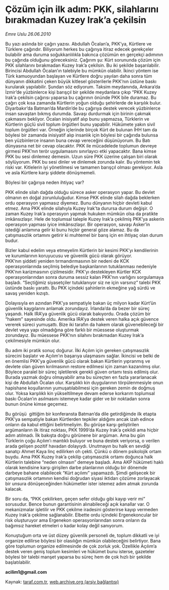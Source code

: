 # Çözüm için ilk adım: PKK, silahlarını bırakmadan Kuzey Irak’a çekilsin 

*Emre Uslu 26.06.2010*

<div class="yazi">
<p>Bu yazı aslında bir çağırı yazısı. Abdullah Öcalan’a, PKK’ya, Kürtlere ve Türklere çağırıdır. Biliyorum herkes bu çağırıya itiraz edecek gerekçeler bulabilir ama duruma soğukkanlılıkla bakınca çözümün en gerçekçi adımının bu çağırıda olduğunu göreceksiniz. Çağırım şu: Kürt sorununda çözüm için PKK silahlarını bırakmadan Kuzey Irak’a çekilsin. Bu iki şekilde başarılabilir. Birincisi Abdullah Öcalan’ın talebiyle bu mümkün olabilir. İkinci yöntem ise Türk kamuoyundan başlayan ve Kürtlere doğru yayılan daha sonra tüm dünyanın dikkatini çeken büyük kitlesel gösterilerle PKK’nın üstüne baskı kurularak yapılabilir. Şundan söz ediyorum. Taksim meydanında, Ankara’da İzmir’de yüzbinlerce kişi barışçıl bir şekilde meydanlara çıkıp “PKK Kuzey Irak’a çekilsin çağırısı yaparsa bu çağırının önünde PKK bile duramaz. Bu çağırı çok kısa zamanda Kürtlerin yoğun olduğu şehirlerde de karşılık bulur. Diyarbakır’da Batman’da Mardin’de bu çağırıya destek verecek yüzbinlerce insan savaştan bıkmış durumda. Savaşı durdurmak için birinin çakmak çakmasını bekliyor. Öcalan inisiyatif alıp bunu yapmazsa, Türklerin ve Kürtlerin güçlü sivil toplum örgütleri bunu yapabilir. Hükümete yakın sivil toplum örgütleri var. Örneğin içlerinde birçok Kürt de bulunan İHH tam da böylesi bir zamanda inisiyatif alıp insanlık için böylesi bir çağırıda bulunsa ben yüzbinlerce insanın buna cevap vereceğini düşünüyorum. Bu Batı dünyasına net bir cevap olacaktır. PKK ile mücadelede toplumun devreye girmesi PKK’nın terör uygulamasını sınırlayıcı etki yapacaktır. Bana kimse PKK bu sesi dinlemez demesin. Uzun süre PKK üzerine çalışan biri olarak söylüyorum. PKK bu sesi dinler ve dinlemek zorunda kalır. Bu yöntemin tek riski var. Kitlelerin iyi yönetilmesi ve tamamen barışçıl olması gerekiyor. Asla ve asla Kürtlere karşı şiddete dönüşmemeli.</p>
<p>Böylesi bir çağırıya neden ihtiyaç var?</p>
<p>PKK elinde silah dağda olduğu sürece asker operasyon yapar. Bu devlet olmanın en doğal zorunluluğudur. Kimse PKK elinde silah dağda beklerken ordu operasyon yapmasız diyemez. Bunu dünyanın hiçbir devleti kabul etmez. Ama PKK elinde silahıyla Kuzey Irak’ta durursa durum değişir. O zaman Kuzey Irak’a operasyon yapmak hukuken mümkün olsa da pratikte imkânsızlaşır. Hele de toplumsal taleple Kuzey Irak’a çekilmiş PKK’ya askerin operasyon yapması iyice imkânsızlaşır. Bir operasyon, savaşı Asker’in istediği anlamına gelir ki bunu hiçbir general göze alamaz. Bu da çatışmasızlık ortamını getirir ki muhtemel bir barış için en ihtiyaç olan durum budur.</p>
<p>Bizler kabul edelim veya etmeyelim Kürtlerin bir kesimi PKK’yı kendilerinin ve kurumlarının koruyucusu ve güvenlik gücü olarak görüyor. PKK’nın şiddeti yeniden tırmandırmasının bir nedeni de KCK operasyonlarında seçilmiş belediye başkanlarının tutuklanması nedeniyle PKK’nın karizmasının çizilmesidir. PKK’yı destekleyen Kürtler KCK operasyonlarından sonra duruma sessiz kalan PKK’nın varlığını sorgulamaya başladı. “Seçtiğimiz siyasetçiler tutuklanıyor siz ne için varsınız” talebi PKK üstünde baskı yarattı. Bu PKK içindeki şahinlerin ekmeğine yağ sürdü ve savaş yeniden kızıştı.</p>
<p>Dolayısıyla en azından PKK’ya sempatiyle bakan üç milyon kadar Kürt’ün güvenlik kaygılarını anlamak zorundayız. İrlanda’da da bezer bir süreç yaşandı. Halk IRA’ya güvenlik gücü olarak bakıyordu. Orada çözüm bir “hakem” sayesinde oldu. Amerika IRA’ya destek veren halka açık güvence vererek süreci yumuşattı. Bize iki tarafın da hakem olarak güvenebileceği bir devlet veya yapı olmadığına göre farklı bir müessese oluşturmak zorundayız. Bu müessese PKK’nın silahını bırakmadan Kuzey Irak’a çekilmesiyle mümkün olur.</p>
<p>Bu adım iki pratik sonuç doğurur. İlki Açılım için gereken çatışmasızlık sürecini başlatır ve Açılım’ın başarıya ulaşmasını sağlar. İkincisi ve belki de en önemlisi PKK’ya güvenlik gücü olarak bakan Kürtlerin yıpranmış ve devlete olan güven kırılmasının restore edilmesi için zaman kazanılmış olur. Böylece paralel bir süreç işletilerek gerekli güven ortamı tesis edilmiş olur. Burada yazmak doğru olmayabilir ama bu süreçten en fazla yararlanacak kişi de Abdullah Öcalan olur. Karşılıklı kin duygularının törpülenmesiyle onun hapishane koşullarının yumuşatılabilmesi için gereken zemin de doğmuş olur. Yoksa karşılıklı kin yükseltilmeye devam ederse korkarım toplumsal baskı Öcalan’ın asılmasını istemeye kadar gider ve bir noktadan sonra bunun önüne kimse geçemez.</p>
<p>Bu görüşü  gittiğim bir konferansta Batman’da dile getirdiğimde ilk etapta PKK’ya sempatiyle bakan Kürtlerden tepkiler aldığımı ancak izah edince onların da kabul ettiğini belirtmeliyim. Bu görüşe karşı geliştirilen argümanların ilk itiraz noktası, PKK 1999’da Kuzey Irak’a çekildi ama hiçbir adım atılmadı. İlk bakışta doğru görünene bir argüman. Ama bu gün Türklerin çoğu Açılım’ı mantıklı buluyor ve buna destek veriyorsa, o verilen arada gelişen pozitif havadan dolayıydı. Unutmayın bu halk en sevdiği sanatçı Ahmet Kaya linç edilirken oh çekti. Çünkü o dönem psikolojik ortam buydu. Ama PKK Kuzey Irak’a çekilip çatışmasızlık ortamı doğunca halk Kürtlerin talebine “neden olmasın” demeye başladı. Ama AKP hükümeti haklı olarak kendisine karşı girişilen darbe planlarının olduğu bir dönemde darbeye bahane olabilecek “Kürt açılımı” yapamazdı. Şimdi gelişecek bir çatışmasızlık ortamının kendisi doğrudan siyasi iktidarı çözüme zorlayacak bir unsura dönüşeceğinden hükümetler ister istemez adım atmak zorunda kalacak.</p>
<p>Bir soru da, “PKK çekilirken, geçen sefer olduğu gibi kayıp verir mi” sorusudur. Bence bunun garantisinin alınabileceği açık kanallar var. O mekanizmalar işletilir ve PKK çekilme iradesini gösterirse kayıp vermeden Kuzey Irak’a çekilme sağlanabilir. Elbette ordu içindeki Ergenekoncular bir risk oluşturuyor ama Ergenekon operasyonlarından sonra onların da bağımsız hareket etmeleri o kadar kolay değil sanıyorum.</p>
<p>Konuştuğum orta ve üst düzey güvenlik personeli de, toplum dikkatli ve iyi organize edilirse böylesi bir olasılığın mümkün olabileceğini belirtiyor. Bana göre toplumun organize edilmesinde de çok zorluk yok. Özellikle Açılım’a destek veren geniş toplum kesimleri ve hükümet bunu isterse, gazeteler böylesi bir talebi manşet yaparsa bu süreç hem de çok hızlı bir şekilde başlatılabilir.</p>
<p><b>acilim1@gmail.com</b></p></div>

Kaynak: [taraf.com.tr](http://www.taraf.com.tr:80/emre-uslu/makale-cozum-icin-ilk-adim-pkk-silahlarini-birakmadan.htm), [web.archive.org (arşiv bağlantısı)](http://web.archive.org/web/20100628021237/http://www.taraf.com.tr:80/emre-uslu/makale-cozum-icin-ilk-adim-pkk-silahlarini-birakmadan.htm)
